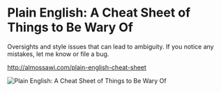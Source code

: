 # Plain English: A Cheat Sheet of Things to Be Wary Of
Oversights and style issues that can lead to ambiguity. If you notice any mistakes, let me know or file a bug.

http://almossawi.com/plain-english-cheat-sheet

![Plain English: A Cheat Sheet of Things to Be Wary Of](http://almossawi.com/plain-english-cheat-sheet/images/preview.png "Plain English: A Cheat Sheet of Things to Be Wary Of")
